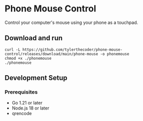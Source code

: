 # Phone Mouse Control

Control your computer's mouse using your phone as a touchpad.

## Download and run
```
curl -L https://github.com/tylerthecoder/phone-mouse-control/releases/download/main/phone-mouse -o phonemouse
chmod +x ./phonemouse
./phonemouse
```

## Development Setup

### Prerequisites
- Go 1.21 or later
- Node.js 18 or later
- qrencode

